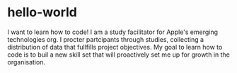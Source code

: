 # hello-world
I want to learn how to code!
I am a study facilitator for Apple's emerging technologies org. I procter partcipants through studies, collecting a distribution of data that fullfills project objectives. My goal to learn how to code is to buil a new skill set that will proactively set me up for growth in the organisation.  
